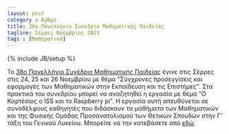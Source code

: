```yaml
---
layout: post
category : Άρθρο
title: 38o Πανελλήνιο Συνέδριο Μαθηματικής Παιδείας
tagline: Σέρρες Νοέμβριος 2023
tags : [Μαθηματικά]
---
```

{% include JB/setup %}



To [38o Πανελλήνιο Συνέδριο Μαθηματικής Παιδείας](https://synedrio.mathserres.xyz/) έγινε στις Σέρρες στις 24, 25 και 26 Νοεμβρίου
με θέμα "Σύγχρονες προσεγγίσεις και εφαρμογές των Μαθηματικών στην Εκπαίδευση και τις Επιστήμες".
Στα πρακτικά του συνεδρίου μπορεί να αναζητηθεί η εργασία με θέμα "Ο Καρτέσιος ο ISS και το Raspberry pi". Η εργασία αυτή απευθύνεται σε συναδέλφους καθηγητές που διδάσκουν τα μαθήματα των Μαθηματικών και της Φυσικής Ομάδας Προσανατολισμού των Θετικών Σπουδών στην Γ’ τάξη
του Γενικού Λυκείου. Μπορείτε να την κατεβάσετε από [εδώ](https://drive.google.com/file/d/1bKGhnmrpVStK33PpauGBRnfyl-_WvunD/view?usp=share_link). 	
